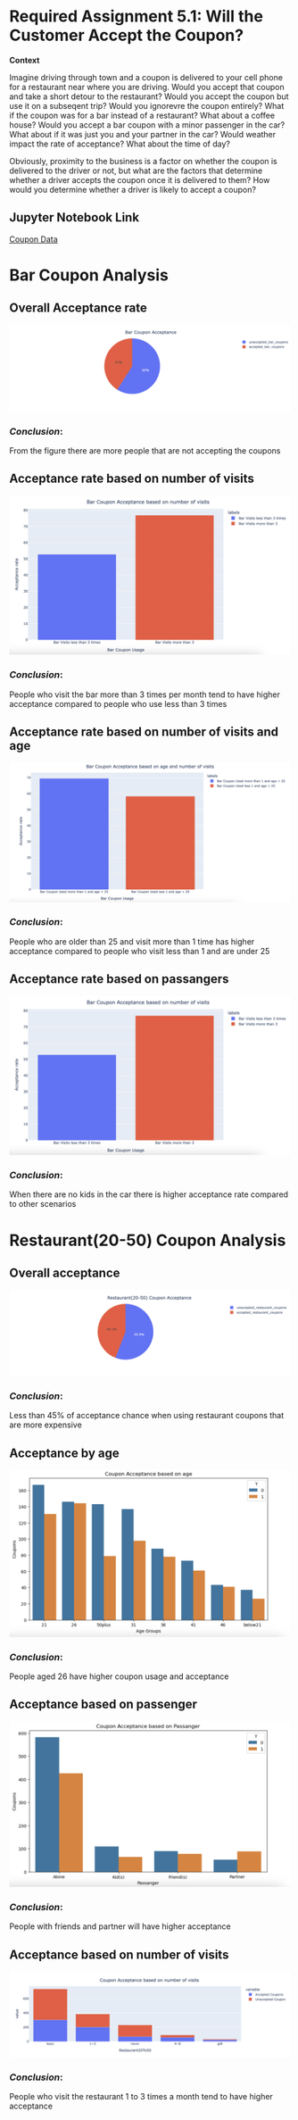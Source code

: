 # Required Assignment 5.1: Will the Customer Accept the Coupon?

**Context**

Imagine driving through town and a coupon is delivered to your cell phone for a restaurant near where you are driving. Would you accept that coupon and take a short detour to the restaurant? Would you accept the coupon but use it on a subseqent trip? Would you ignorevre the coupon entirely? What if the coupon was for a bar instead of a restaurant? What about a coffee house? Would you accept a bar coupon with a minor passenger in the car? What about if it was just you and your partner in the car? Would weather impact the rate of acceptance? What about the time of day?

Obviously, proximity to the business is a factor on whether the coupon is delivered to the driver or not, but what are the factors that determine whether a driver accepts the coupon once it is delivered to them? How would you determine whether a driver is likely to accept a coupon?

## Jupyter Notebook Link
[Coupon Data](prompt.ipynb)


# Bar Coupon Analysis

## Overall Acceptance rate

![bar_coupon_acceptance](images/bar_coupon_acceptance.png)

### **_Conclusion_**:  
From the figure there are more people that are not accepting the coupons

## Acceptance rate based on number of visits

![bar_coupon_acceptance_number_of_visits](images/bar_coupon_acceptance_number_of_visits.png)

### **_Conclusion_**: 
People who visit the bar more than 3 times per month tend to have higher acceptance compared to people who use less than 3 times

## Acceptance rate based on number of visits and age

![bar_coupon_acceptance_number_of_visits](images/bar_coupon_acceptance_number_of_visits_and_age.png)

### **_Conclusion_**: 
People who are older than 25 and visit more than 1 time has higher acceptance compared to people who visit less than 1 and are under 25

## Acceptance rate based on passangers

![bar_coupon_acceptance_number_of_visits](images/bar_coupon_acceptance_number_of_visits.png)

### **_Conclusion_**: 
When there are no kids in the car there is higher acceptance rate compared to other scenarios

# Restaurant(20-50) Coupon Analysis

## Overall acceptance

![res_coupon_acceptance](images/res_coupon_acceptance.png)

### **_Conclusion_**: 
Less than 45% of acceptance chance when using restaurant coupons that are more expensive

## Acceptance by age

![res_coupon_acceptance_age](images/res_coupon_acceptance_age.png)

### **_Conclusion_**: 
People aged 26 have higher coupon usage and acceptance

## Acceptance based on passenger

![res_coupon_acceptance_passanger](images/res_coupon_acceptance_passanger.png)

### **_Conclusion_**: 
People with friends and partner will have higher acceptance


## Acceptance based on number of visits

![res_coupon_acceptance_number_of_visits](images/res_coupon_acceptance_number_of_visits.png)

### **_Conclusion_**: 
People who visit the restaurant 1 to 3 times a month tend to have higher acceptance